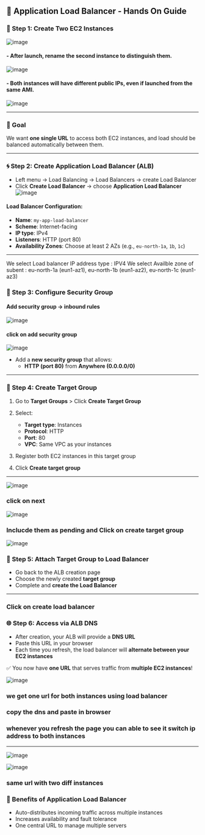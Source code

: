 ## 🚀 Application Load Balancer - Hands On Guide

### 🔧 Step 1: Create Two EC2 Instances
![image](https://github.com/user-attachments/assets/ad1a3e07-6e86-4d9d-9c1e-50b910790464)
#### - After launch, rename the second instance to distinguish them.
![image](https://github.com/user-attachments/assets/b514968c-ba33-4c50-b4e0-89603ac24040)

#### - Both instances will have different **public IPs**, even if launched from the same AMI.
![image](https://github.com/user-attachments/assets/cd8d0201-8038-481f-bcea-23bec64c7402)
***
### 🎯 Goal

We want **one single URL** to access both EC2 instances, and load should be balanced automatically between them.

---

### 🌀 Step 2: Create Application Load Balancer (ALB)
* Left menu -> Load Balancing -> Load Balancers -> create Load Balancer 
* Click **Create Load Balancer** → choose **Application Load Balancer**
![image](https://github.com/user-attachments/assets/4cc0eb27-047c-4527-b571-4c402f619dff)


#### Load Balancer Configuration:
- **Name**: `my-app-load-balancer`
- **Scheme**: Internet-facing
- **IP type**: IPv4
- **Listeners**: HTTP (port 80)
- **Availability Zones**: Choose at least 2 AZs (e.g., `eu-north-1a`, `1b`, `1c`)

---

We select Load balancer IP address type : IPV4
We select Availble zone of subent : eu-north-1a (eun1-az1), 
eu-north-1b (eun1-az2), eu-north-1c (eun1-az3)
### 🔐 Step 3: Configure Security Group
#### Add security group -> inbound rules
![image](https://github.com/user-attachments/assets/0cf80815-0be4-47bb-8c1d-f380ef4003ba)

#### click on add security group

![image](https://github.com/user-attachments/assets/eac70709-88c6-4aa4-b86e-5b13ad3b042c)
- Add a **new security group** that allows:
  - **HTTP (port 80)** from **Anywhere (0.0.0.0/0)**

---
### 🎯 Step 4: Create Target Group

1. Go to **Target Groups** > Click **Create Target Group**
2. Select:
   - **Target type**: Instances
   - **Protocol**: HTTP
   - **Port**: 80
   - **VPC**: Same VPC as your instances

3. Register both EC2 instances in this target group
4. Click **Create target group**

---
![image](https://github.com/user-attachments/assets/fd325f53-dec4-437d-a000-e9b72b8a6f3d)
 ### click on next
![image](https://github.com/user-attachments/assets/c3074a39-b060-4848-b5b5-2abf0dcc69a2)

### Inclucde them as pending and Click on create target group

![image](https://github.com/user-attachments/assets/d7d2b241-778f-47a0-9aae-9e6a19ab37b2)
### 🔗 Step 5: Attach Target Group to Load Balancer

- Go back to the ALB creation page
- Choose the newly created **target group**
- Complete and **create the Load Balancer**

---
### Click on create load balancer
### 🌐 Step 6: Access via ALB DNS

- After creation, your ALB will provide a **DNS URL**
- Paste this URL in your browser
- Each time you refresh, the load balancer will **alternate between your EC2 instances**

✅ You now have **one URL** that serves traffic from **multiple EC2 instances**!

![image](https://github.com/user-attachments/assets/29b5ee51-ff47-493d-a65e-38ce9be97253)
### we get one url for both instances using load balancer
### copy the dns and paste in browser 
### whenever you refresh the page you can able to see it switch ip address to both instances
---
![image](https://github.com/user-attachments/assets/bc29af2a-bd67-43e8-a918-a9cb9ab91622)

![image](https://github.com/user-attachments/assets/164594e0-621e-436b-a0d3-5968663094ed)

### same url with two diff instances 

### 🧠 Benefits of Application Load Balancer

- Auto-distributes incoming traffic across multiple instances
- Increases availability and fault tolerance
- One central URL to manage multiple servers
